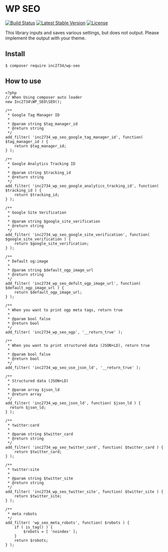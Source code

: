# WP SEO

[![Build Status](https://travis-ci.org/inc2734/wp-seo.svg?branch=master)](https://travis-ci.org/inc2734/wp-seo)
[![Latest Stable Version](https://poser.pugx.org/inc2734/wp-seo/v/stable)](https://packagist.org/packages/inc2734/wp-seo)
[![License](https://poser.pugx.org/inc2734/wp-seo/license)](https://packagist.org/packages/inc2734/wp-seo)

This library inputs and saves various settings, but does not output.
Please implement the output with your theme.

## Install
```
$ composer require inc2734/wp-seo
```

## How to use
```
<?php
// When Using composer auto loader
new Inc2734\WP_SEO\SEO();

/**
 * Google Tag Manager ID
 *
 * @param string $tag_manager_id
 * @return string
 */
add_filter( 'inc2734_wp_seo_google_tag_manager_id', function( $tag_manager_id ) {
	return $tag_manager_id;
} );

/**
 * Google Analytics Tracking ID
 *
 * @param string $tracking_id
 * @return string
 */
add_filter( 'inc2734_wp_seo_google_analytics_tracking_id', function( $tracking_id ) {
	return $tracking_id;
} );

/**
 * Google Site Verification
 *
 * @param string $google_site_verification
 * @return string
 */
add_filter( 'inc2734_wp_seo_google_site_verification', function( $google_site_verification ) {
	return $google_site_verification;
} );

/**
 * Default og:image
 *
 * @param string $default_ogp_image_url
 * @return string
 */
add_filter( 'inc2734_wp_seo_defult_ogp_image_url', function( $default_ogp_image_url ) {
	return $default_ogp_image_url;
} );

/**
 * When you want to print ogp meta tags, return true
 *
 * @param bool false
 * @return bool
 */
add_filter( 'inc2734_wp_seo_ogp', '__return_true' );

/**
 * When you want to print structured data (JSON+LD), return true
 *
 * @param bool false
 * @return bool
 */
add_filter( 'inc2734_wp_seo_use_json_ld', '__return_true' );

/**
 * Structured data (JSON+LD)
 *
 * @param array $json_ld
 * @return array
 */
add_filter( 'inc2734_wp_seo_json_ld', function( $json_ld ) {
  return $json_ld;
} );

/**
 * twitter:card
 *
 * @param string $twitter_card
 * @return string
 */
add_filter( 'inc2734_wp_seo_twitter_card', function( $twitter_card ) {
	return $twitter_card;
} );

/**
 * twitter:site
 *
 * @param string $twitter_site
 * @return string
 */
add_filter( 'inc2734_wp_seo_twitter_site', function( $twitter_site ) {
	return $twitter_site;
} );

/**
 * meta robots
 */
add_filter( 'wp_seo_meta_robots', function( $robots ) {
	if ( is_tag() ) {
		$robots = [ 'noindex' ];
	}
	return $robots;
} );
```
